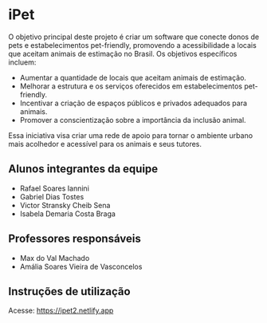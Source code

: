 # iPet

O objetivo principal deste projeto é criar um software que conecte donos de pets e estabelecimentos pet-friendly, promovendo a acessibilidade a locais que aceitam animais de estimação no Brasil. Os objetivos específicos incluem:

* Aumentar a quantidade de locais que aceitam animais de estimação.
* Melhorar a estrutura e os serviços oferecidos em estabelecimentos pet-friendly.
* Incentivar a criação de espaços públicos e privados adequados para animais.
* Promover a conscientização sobre a importância da inclusão animal. 

Essa iniciativa visa criar uma rede de apoio para tornar o ambiente urbano mais acolhedor e acessível para os animais e seus tutores.

## Alunos integrantes da equipe

* Rafael Soares Iannini
* Gabriel Dias Tostes
* Victor Stransky Cheib Sena
* Isabela Demaria Costa Braga

## Professores responsáveis

* Max do Val Machado
* Amália Soares Vieira de Vasconcelos

## Instruções de utilização

Acesse: https://ipet2.netlify.app
